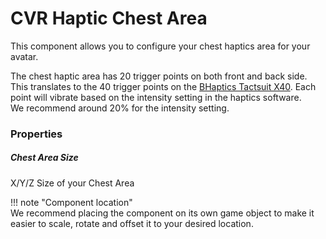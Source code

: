 # CVR Haptic Chest Area <div class="whitelisted" data-list="AWP"></div>
This component allows you to configure your chest haptics area for your avatar.

The chest haptic area has 20 trigger points on both front and back side. This translates to the 40 trigger points on 
the [BHaptics Tactsuit X40](https://www.bhaptics.com/tactsuit/tactsuit-x40).
Each point will vibrate based on the intensity setting in the haptics software.  
We recommend around 20% for the intensity setting.

### Properties

##### Chest Area Size
X/Y/Z Size of your Chest Area

!!! note "Component location"  
    We recommend placing the component on its own game object to make it easier to scale, rotate and offset it to
    your desired location.